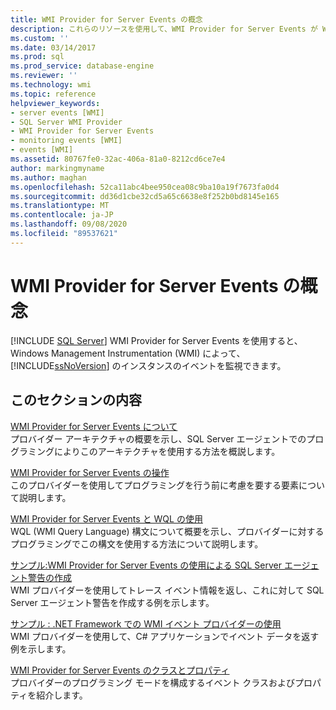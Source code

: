 ```yaml
---
title: WMI Provider for Server Events の概念
description: これらのリソースを使用して、WMI Provider for Server Events が Windows Management Instrumentation を使用して SQL Server のインスタンスのイベントを監視する方法について説明します。
ms.custom: ''
ms.date: 03/14/2017
ms.prod: sql
ms.prod_service: database-engine
ms.reviewer: ''
ms.technology: wmi
ms.topic: reference
helpviewer_keywords:
- server events [WMI]
- SQL Server WMI Provider
- WMI Provider for Server Events
- monitoring events [WMI]
- events [WMI]
ms.assetid: 80767fe0-32ac-406a-81a0-8212cd6ce7e4
author: markingmyname
ms.author: maghan
ms.openlocfilehash: 52ca11abc4bee950cea08c9ba10a19f7673fa0d4
ms.sourcegitcommit: dd36d1cbe32cd5a65c6638e8f252b0bd8145e165
ms.translationtype: MT
ms.contentlocale: ja-JP
ms.lasthandoff: 09/08/2020
ms.locfileid: "89537621"
---
```

# <a name="wmi-provider-for-server-events-concepts"></a>WMI Provider for Server Events の概念
[!INCLUDE [SQL Server](../../includes/applies-to-version/sqlserver.md)]
  WMI Provider for Server Events を使用すると、Windows Management Instrumentation (WMI) によって、[!INCLUDE[ssNoVersion](../../includes/ssnoversion-md.md)] のインスタンスのイベントを監視できます。  
  
## <a name="in-this-section"></a>このセクションの内容  
 [WMI Provider for Server Events について](../../relational-databases/wmi-provider-server-events/understanding-the-wmi-provider-for-server-events.md)  
 プロバイダー アーキテクチャの概要を示し、SQL Server エージェントでのプログラミングによりこのアーキテクチャを使用する方法を概説します。  
  
 [WMI Provider for Server Events の操作](../../relational-databases/wmi-provider-server-events/working-with-the-wmi-provider-for-server-events.md)  
 このプロバイダーを使用してプログラミングを行う前に考慮を要する要素について説明します。  
  
 [WMI Provider for Server Events と WQL の使用](../../relational-databases/wmi-provider-server-events/using-wql-with-the-wmi-provider-for-server-events.md)  
 WQL (WMI Query Language) 構文について概要を示し、プロバイダーに対するプログラミングでこの構文を使用する方法について説明します。  
  
 [サンプル:WMI Provider for Server Events の使用による SQL Server エージェント警告の作成](../../relational-databases/wmi-provider-server-events/sample-creating-a-sql-server-agent-alert-with-the-wmi-provider.md)  
 WMI プロバイダーを使用してトレース イベント情報を返し、これに対して SQL Server エージェント警告を作成する例を示します。  
  
 [サンプル : .NET Framework での WMI イベント プロバイダーの使用](../../relational-databases/wmi-provider-server-events/sample-using-the-wmi-event-provider-with-the-net-framework.md)  
 WMI プロバイダーを使用して、C# アプリケーションでイベント データを返す例を示します。  
  
 [WMI Provider for Server Events のクラスとプロパティ](../../relational-databases/wmi-provider-server-events/wmi-provider-for-server-events-classes-and-properties.md)  
 プロバイダーのプログラミング モードを構成するイベント クラスおよびプロパティを紹介します。  
  
  
